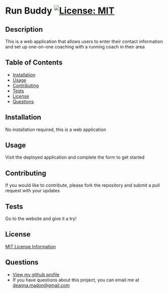   # Run Buddy [![License: MIT](https://img.shields.io/badge/License-MIT-yellow.svg)](https://opensource.org/licenses/MIT)

  ## Description
  This is a web application that allows users to enter their contact information and set up one-on-one coaching with a running coach in their area

  ## Table of Contents

  * [Installation](#installation)
  * [Usage](#usage)
  * [Contributing](#contributing)
  * [Tests](#tests)
  * [License](#license)
  * [Questions](#questions)

  ## Installation
  No installation required, this is a web application

  ## Usage
  Visit the deployed application and complete the form to get started

  ## Contributing
  If you would like to contribute, please fork the repository and submit a pull request with your updates

  ## Tests
  Go to the website and give it a try!

  ## License

  [MIT License Information](https://opensource.org/licenses/MIT)

  ## Questions

  * [View my github profile](https://github.com/dmadon)
  * If you have questions about this project, you can email me at deanna.madon@gmail.com